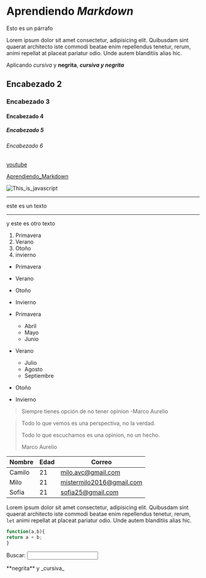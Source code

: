 # Aprendiendo _Markdown_

Esto es un párrafo

Lorem ipsum dolor sit amet consectetur, adipisicing elit. Quibusdam sint quaerat architecto iste commodi beatae enim repellendus tenetur, rerum, animi repellat at placeat pariatur odio. Unde autem blanditiis alias hic.

Aplicando _cursiva_ y **negrita**, **_cursiva y negrita_**

## Encabezado 2

### Encabezado 3

#### Encabezado 4

##### Encabezado 5

###### Encabezado 6

[youtube](https://youtube.com)

[Aprendiendo_Markdown](#aprendiendo-markdown)

![This_is_javascript](https://jonmircha.com/img/blog/this-is-javascript.jpg)

---

este es un texto

---

y este es otro texto

1. Primavera
1. Verano
1. Otoño
1. invierno

- Primavera
- Verano
- Otoño
- Invierno

- Primavera
  - Abril
  - Mayo
  - Junio
- Verano
  - Julio
  - Agosto
  - Septiembre
- Otoño
- Invierno

> Siempre tienes opción de no tener opinion -Marco Aurelio

> Todo lo que vemos es una perspectiva, no la verdad.
>
> Todo lo que escuchamos es una opinion, no un hecho.
>
> Marco Aurelio

| Nombre | Edad | Correo                   |
| ------ | ---- | ------------------------ |
| Camilo | 21   | milo.avc@gmail.com       |
| Milo   | 21   | mistermilo2016@gmail.com |
| Sofia  | 21   | sofia25@gmail.com        |

Lorem ipsum dolor sit amet consectetur, adipisicing elit. Quibusdam sint quaerat architecto iste commodi beatae enim repellendus tenetur, rerum, `let` animi repellat at placeat pariatur odio. Unde autem blanditiis alias hic.

```js
function(a,b){
return a + b;
}
```

<form>
  <label for="q">Buscar:</label>
  <input typer="search" name="q" id="q">
</form> 

<!-- Esto es un comentario en Marckdown --->

\*\*negrita\*\* y \_cursiva\_